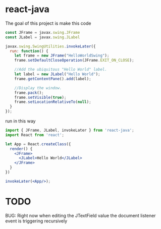 # react-java

The goal of this project is make this code

```js
const JFrame = javax.swing.JFrame
const JLabel = javax.swing.JLabel

javax.swing.SwingUtilities.invokeLater({
  run: function() {
    let frame = new JFrame("HelloWorldSwing");
    frame.setDefaultCloseOperation(JFrame.EXIT_ON_CLOSE);

    //Add the ubiquitous "Hello World" label.
    let label = new JLabel("Hello World");
    frame.getContentPane().add(label);

    //Display the window.
    frame.pack();
    frame.setVisible(true);
    frame.setLocationRelativeTo(null);
  }
});
```

run in this way

```jsx
import { JFrame, JLabel, invokeLater } from 'react-java';
import React from 'react';

let App = React.createClass({
  render() {
    <JFrame>
      <JLabel>Hello World</JLabel>
    </JFrame>
  }
})

invokeLater(<App/>);
```

# TODO

BUG: Right now when editing the JTextField value the document listener event is triggering recursively
